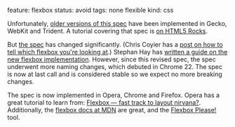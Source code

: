 feature: flexbox
status: avoid
tags: none flexible
kind: css

Unfortunately, [older versions of this spec](http://www.w3.org/TR/2009/WD-css3-flexbox-20090723/) have been implemented in Gecko, WebKit and Trident. A tutorial covering that spec is [on HTML5 Rocks](http://www.html5rocks.com/en/tutorials/flexbox/quick/).

But [the spec](http://dev.w3.org/csswg/css3-flexbox/) has changed significantly. (Chris Coyier has a [post on how to tell which flexbox you're looking at](http://css-tricks.com/old-flexbox-and-new-flexbox/).) Stephan Hay has <a href="http://www.the-haystack.com/2012/01/04/learn-you-a-flexbox/">written a guide on the new flexbox implementation</a>. However, since this revised spec, the spec underwent more naming changes, which debuted in Chrome 22. The spec is now at last call and is considered stable so we expect no more breaking changes.

The spec is now implemented in Opera, Chrome and Firefox. Opera has a great tutorial to learn from: [Flexbox — fast track to layout nirvana?](http://dev.opera.com/articles/view/flexbox-basics/). Additionally, the [flexbox docs at MDN](https://developer.mozilla.org/en-US/docs/CSS/Using_CSS_flexible_boxes) are great, and the [Flexbox Please!](http://demo.agektmr.com/flexbox/) tool.
